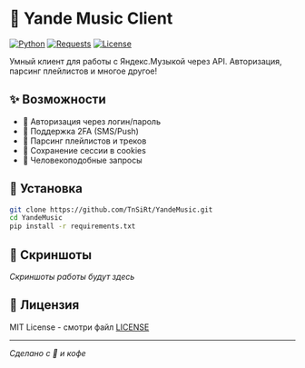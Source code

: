 # 🎵 Yande Music Client

[![Python](https://img.shields.io/badge/Python-3.8+-blue.svg)](https://python.org)
[![Requests](https://img.shields.io/badge/Requests-2.32+-green.svg)](https://requests.readthedocs.io)
[![License](https://img.shields.io/badge/License-MIT-yellow.svg)](LICENSE)

Умный клиент для работы с Яндекс.Музыкой через API. Авторизация, парсинг плейлистов и многое другое!

## ✨ Возможности

- 🔐 Авторизация через логин/пароль
- 📱 Поддержка 2FA (SMS/Push)
- 🎵 Парсинг плейлистов и треков
- 🍪 Сохранение сессии в cookies
- 🤖 Человекоподобные запросы

## 🚀 Установка

```bash
git clone https://github.com/TnSiRt/YandeMusic.git
cd YandeMusic
pip install -r requirements.txt
```

## 🎨 Скриншоты

*Скриншоты работы будут здесь*


## 📜 Лицензия

MIT License - смотри файл [LICENSE](LICENSE)

---

*Сделано с 💙 и кофе*
